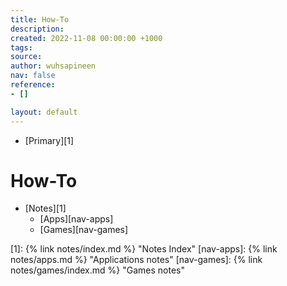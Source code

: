 ```yaml
---
title: How-To
description: 
created: 2022-11-08 00:00:00 +1000
tags: 
source:
author: wuhsapineen
nav: false
reference:
- []

layout: default
---
```

- [Primary][1]

<!-- content -->

# How-To

- [Notes][1]
  - [Apps][nav-apps]
  - [Games][nav-games]

<!-- endcontent -->

<!-- referencelinks -->
[1]: {% link notes/index.md %} "Notes Index"
[nav-apps]: {% link notes/apps.md %} "Applications notes"
[nav-games]: {% link notes/games/index.md %} "Games notes"
<!-- endreferencelinks -->

<!--
Except where otherwise <a href="#">noted</a>, content on this site is licensed under the <a href="https://creativecommons.org/publicdomain/zero/1.0/" target="_blank">Creative Commons Zero v1.0 Universal</a>
-->